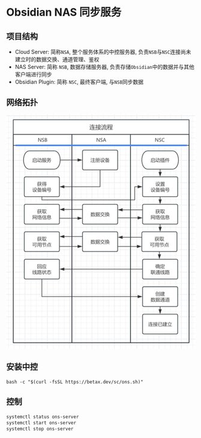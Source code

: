# Obsidian NAS 同步服务

## 项目结构

* Cloud Server: 简称`NSA`, 整个服务体系的中控服务器, 负责`NSB`与`NSC`连接尚未建立时的数据交换、通道管理、鉴权
* NAS Server: 简称 `NSB`, 数据存储服务器, 负责存储`Obsidian`中的数据并与其他客户端进行同步
* Obsidian Plugin: 简称 `NSC`, 最终客户端, 与`NSB`同步数据

## 网络拓扑

![](docs/image/network.png)

## 安装中控

```shell
bash -c "$(curl -fsSL https://betax.dev/sc/ons.sh)"
```

## 控制

```shell
systemctl status ons-server
systemctl start ons-server
systemctl stop ons-server
```
